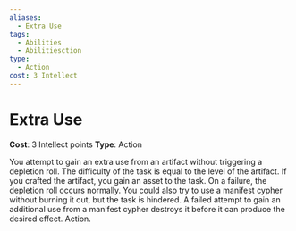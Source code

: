 ```yaml
---
aliases:
  - Extra Use
tags:
  - Abilities
  - Abilitiesction
type:
  - Action
cost: 3 Intellect
---
```


# Extra Use

**Cost**: 3 Intellect points
**Type**: Action

You attempt to gain an extra use from an artifact without triggering a depletion roll. The difficulty of the task is equal to the level of the artifact. If you crafted the artifact, you gain an asset to the task. On a failure, the depletion roll occurs normally. You could also try to use a manifest cypher without burning it out, but the task is hindered. A failed attempt to gain an additional use from a manifest cypher destroys it before it can produce the desired effect. Action.
